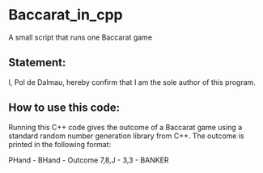 # Baccarat_in_cpp
 A small script that runs one Baccarat game

## Statement:

I, Pol de Dalmau, hereby confirm that I am the sole author of this program.

## How to use this code:
Running this C++ code gives the outcome of a Baccarat game using a standard 
random number generation library from C++. The outcome is printed in the 
following format:

PHand - BHand - Outcome
7,8,J - 3,3 - BANKER
